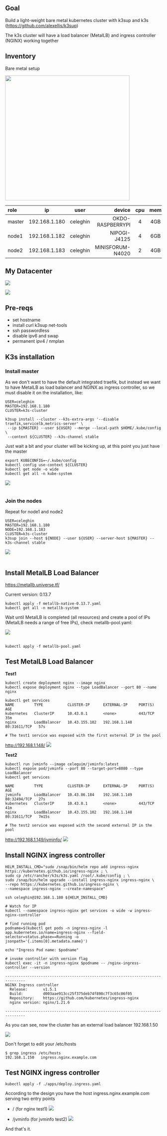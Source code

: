 ## Goal

Build a light-weight bare metal kubernetes cluster with k3sup and k3s (https://github.com/alexellis/k3sup)

The k3s cluster will have a load balancer (MetalLB) and ingress controller (NGINX) working together

## Inventory

Bare metal setup

<img src="images/devices.png" width="400" />
<br>

| role   |      ip       |   user   |           device | cpu | mem |        proc |
| :----- | :-----------: | :------: | ---------------: | :-: | :-: | ----------: |
| master | 192.168.1.180 | celeghin | OKDO-RASPBERRYPI |  4  | 4GB | arm aarch64 |
| node1  | 192.168.1.182 | celeghin |     NIPOGI-J4125 |  4  | 6GB | intel j4125 |
| node2  | 192.168.1.183 | celeghin | MINISFORUM-N4020 |  2  | 4GB | intel n4020 |

## My Datacenter

![](./images/datacenter1.jpg)

![](./images/datacenter2.jpg)

## Pre-reqs

[](./pre-reqs.txt)

- set hostname
- install curl k3sup net-tools
- ssh passwordless
- disable ipv6 and swap
- permanent ipv4 / nmplan

## K3s installation

### Install master

As we don't want to have the default integrated traefik, but instead we want to have MetalLB as load balancer and NGINX as ingress controller, so we must disable it on the installation, like:

```
USER=celeghin
MASTER=192.168.1.180
CLUSTER=k3s-cluster

k3sup install --cluster --k3s-extra-args '--disable traefik,servicelb,metrics-server' \
 --ip ${MASTER} --user ${USER} --merge --local-path $HOME/.kube/config \
 --context ${CLUSTER} --k3s-channel stable

```

Just wait a bit and your cluster will be kicking up, at this point you just have the master

```
export KUBECONFIG=~/.kube/config
kubectl config use-context ${CLUSTER}
kubectl get node -o wide
kubectl get all -n kube-system
```

![](images/master.png)
<br>
<br>

### Join the nodes

Repeat for node1 and node2

```
USER=celeghin
MASTER=192.168.1.180
NODE=192.168.1.183
CLUSTER=k3s-cluster
k3sup join --host ${NODE} --user ${USER} --server-host ${MASTER} --k3s-channel stable
```

![](images/all_nodes.png)
<br>
<br>

## Install MetalLB Load Balancer

https://metallb.universe.tf/

Current version: 0.13.7

```
kubectl apply -f metallb-native-0.13.7.yaml
kubectl get all -n metallb-system
```

Wait until MetalLB is completed (all resources) and create a pool of IPs (MetalLB needs a range of free IPs), check metallb-pool.yaml:

![](images/metallb-install.png)
<br>
<br>

```
kubectl apply -f metallb-pool.yaml
```

## Test MetalLB Load Balancer

**Test1**

```
kubectl create deployment nginx --image nginx
kubectl expose deployment nginx --type LoadBalancer --port 80 --name nginx

kubectl get services
NAME         TYPE           CLUSTER-IP      EXTERNAL-IP     PORT(S)        AGE
kubernetes   ClusterIP      10.43.0.1       <none>          443/TCP        35m
nginx        LoadBalancer   10.43.155.102   192.168.1.148   80:31611/TCP   57s

# The test1 service was exposed with the first external IP in the pool

```

http://192.168.1.148/
![](images/metallb-test1.png)
<br>

**Test2**

```
kubectl run jvminfo --image celeguim/jvminfo:latest
kubectl expose pod/jvminfo --port 80 --target-port=8080 --type LoadBalancer
kubectl get services

NAME         TYPE           CLUSTER-IP      EXTERNAL-IP     PORT(S)        AGE
jvminfo      LoadBalancer   10.43.86.184    192.168.1.149   80:32494/TCP   27s
kubernetes   ClusterIP      10.43.0.1       <none>          443/TCP        41m
nginx        LoadBalancer   10.43.155.102   192.168.1.148   80:31611/TCP   7m15s

# The test2 service was exposed with the second external IP in the pool

```

http://192.168.1.149/jvminfo/
![](images/metallb-test2.png)
<br>

## Install NGINX ingress controller

```
HELM_INSTALL_CMD="sudo /snap/bin/helm repo add ingress-nginx https://kubernetes.github.io/ingress-nginx ; \
sudo cp /etc/rancher/k3s/k3s.yaml /root/.kube/config ; \
sudo /snap/bin/helm upgrade --install ingress-nginx ingress-nginx \
--repo https://kubernetes.github.io/ingress-nginx \
--namespace ingress-nginx --create-namespace"

ssh celeghin@192.168.1.180 ${HELM_INSTALL_CMD}

# Watch for IP
kubectl --namespace ingress-nginx get services -o wide -w ingress-nginx-controller

# find running pod
podname=$(kubectl get pods -n ingress-nginx -l app.kubernetes.io/name=ingress-nginx --field-selector=status.phase==Running -o jsonpath='{.items[0].metadata.name}')

echo "Ingress Pod name: $podname"

# invoke controller with version flag
kubectl exec -it -n ingress-nginx $podname -- /nginx-ingress-controller --version

-------------------------------------------------------------------------------
NGINX Ingress controller
  Release:       v1.5.1
  Build:         d003aae913cc25f375deb74f898c7f3c65c06f05
  Repository:    https://github.com/kubernetes/ingress-nginx
  nginx version: nginx/1.21.6

-------------------------------------------------------------------------------

```

As you can see, now the cluster has an external load balancer 192.168.1.50

![](./images/nginx-ingress-controller.png)

Don't forget to edit your /etc/hosts

```
$ grep ingress /etc/hosts
192.168.1.150   ingress.nginx.example.com
```

## Test NGINX ingress controller

```
kubectl apply -f ./apps/deploy.ingress.yaml
```

According to the design you have the host ingress.nginx.example.com serving two entry points

- / (for nginx test1)
  ![](./images/ingress-test1.png)

- /jvminfo (for jvminfo test2)
  ![](./images/ingress-test2.png)

And that's it.
